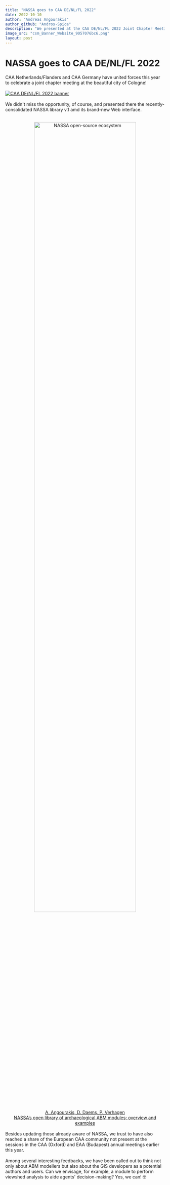 ```yaml
---
title: "NASSA goes to CAA DE/NL/FL 2022"
date: 2022-10-10
author: "Andreas Angourakis"
author_github: "Andros-Spica"
description: "We presented at the CAA DE/NL/FL 2022 Joint Chapter Meeting in Cologne"
image_src: "csm_Banner_Website_9057076bc6.png"
layout: post
---
```

# NASSA goes to CAA DE/NL/FL 2022

CAA Netherlands/Flanders and CAA Germany have united forces this year to celebrate a joint chapter meeting at the beautiful city of Cologne!
<br><br>
<a href="https://caa-de2022.uni-koeln.de" target="_blank" title="CAA DE/NL/FL 2022">
    <img src="https://archaeology-abm.github.io/NASSA-hub/assets/csm_Banner_Website_9057076bc6.png" alt="CAA DE/NL/FL 2022 banner">
</a>
<br><br>
We didn't miss the opportunity, of course, and presented there the recently-consolidated NASSA library v.1 amd its brand-new Web interface.
<br><br>
<div style="text-align: center;">
<img src="https://andros-spica.github.io/CAA-DE-NL-FL-Angourakis-et-al-2022/images/NASSA-ecosystem.png" alt="NASSA open-source ecosystem" style="width: 80%;">
<br>
<a href="https://github.com/Archaeology-ABM/CAA-DE-NL-FL-Angourakis-et-al-2022" target="_blank">A. Angourakis, D. Daems, P. Verhagen <br>NASSA’s open library of archaeological ABM modules: overview and examples</a>
</div>
<br>
Besides updating those already aware of NASSA, we trust to have also reached a share of the European CAA community not present at the sessions in  the CAA (Oxford) and EAA (Budapest) annual meetings earlier this year.
<br><br>
Among several interesting feedbacks, we have been called out to think not only about ABM modellers but also about the GIS developers as a potential authors and users. Can we envisage, for example, a module to perform viewshed analysis to aide agents' decision-making? Yes, we can! 	&#129299;
